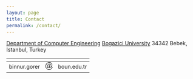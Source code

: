 ```yaml
---
layout: page
title: Contact
permalink: /contact/
---
```


[Department of Computer Engineering](http://cmpe.boun.edu.tr/) [Bogazici University](http://www.boun.edu.tr/) 34342 Bebek, Istanbul, Turkey

| <!-- -->      | <!-- -->    | <!-- -->    |
|---------------|-------------|-------------|
| binnur.gorer  | <img src="/images/at.gif" width="20" height="20"> | boun.edu.tr         |
